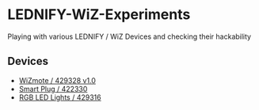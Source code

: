 # LEDNIFY-WiZ-Experiments
Playing with various LEDNIFY / WiZ Devices and checking their hackability

## Devices
 - [WiZmote / 429328 v1.0](wizmote/doc.md)
 - [Smart Plug / 422330](smart_plug/doc.md)
 - [RGB LED Lights / 429316](esp32_light/doc.md)
